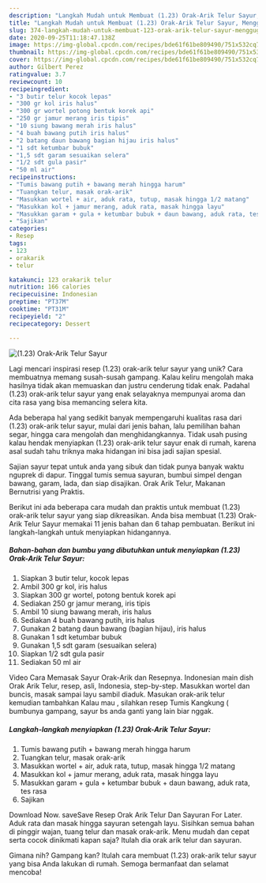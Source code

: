 ```yaml
---
description: "Langkah Mudah untuk Membuat (1.23) Orak-Arik Telur Sayur, Menggugah Selera"
title: "Langkah Mudah untuk Membuat (1.23) Orak-Arik Telur Sayur, Menggugah Selera"
slug: 374-langkah-mudah-untuk-membuat-123-orak-arik-telur-sayur-menggugah-selera
date: 2020-09-25T11:18:47.138Z
image: https://img-global.cpcdn.com/recipes/bde61f61be809490/751x532cq70/123-orak-arik-telur-sayur-foto-resep-utama.jpg
thumbnail: https://img-global.cpcdn.com/recipes/bde61f61be809490/751x532cq70/123-orak-arik-telur-sayur-foto-resep-utama.jpg
cover: https://img-global.cpcdn.com/recipes/bde61f61be809490/751x532cq70/123-orak-arik-telur-sayur-foto-resep-utama.jpg
author: Gilbert Perez
ratingvalue: 3.7
reviewcount: 10
recipeingredient:
- "3 butir telur kocok lepas"
- "300 gr kol iris halus"
- "300 gr wortel potong bentuk korek api"
- "250 gr jamur merang iris tipis"
- "10 siung bawang merah iris halus"
- "4 buah bawang putih iris halus"
- "2 batang daun bawang bagian hijau iris halus"
- "1 sdt ketumbar bubuk"
- "1,5 sdt garam sesuaikan selera"
- "1/2 sdt gula pasir"
- "50 ml air"
recipeinstructions:
- "Tumis bawang putih + bawang merah hingga harum"
- "Tuangkan telur, masak orak-arik"
- "Masukkan wortel + air, aduk rata, tutup, masak hingga 1/2 matang"
- "Masukkan kol + jamur merang, aduk rata, masak hingga layu"
- "Masukkan garam + gula + ketumbar bubuk + daun bawang, aduk rata, tes rasa"
- "Sajikan"
categories:
- Resep
tags:
- 123
- orakarik
- telur

katakunci: 123 orakarik telur 
nutrition: 166 calories
recipecuisine: Indonesian
preptime: "PT37M"
cooktime: "PT31M"
recipeyield: "2"
recipecategory: Dessert

---
```



![(1.23) Orak-Arik Telur Sayur](https://img-global.cpcdn.com/recipes/bde61f61be809490/751x532cq70/123-orak-arik-telur-sayur-foto-resep-utama.jpg)

Lagi mencari inspirasi resep (1.23) orak-arik telur sayur yang unik? Cara membuatnya memang susah-susah gampang. Kalau keliru mengolah maka hasilnya tidak akan memuaskan dan justru cenderung tidak enak. Padahal (1.23) orak-arik telur sayur yang enak selayaknya mempunyai aroma dan cita rasa yang bisa memancing selera kita.

Ada beberapa hal yang sedikit banyak mempengaruhi kualitas rasa dari (1.23) orak-arik telur sayur, mulai dari jenis bahan, lalu pemilihan bahan segar, hingga cara mengolah dan menghidangkannya. Tidak usah pusing kalau hendak menyiapkan (1.23) orak-arik telur sayur enak di rumah, karena asal sudah tahu triknya maka hidangan ini bisa jadi sajian spesial.

Sajian sayur tepat untuk anda yang sibuk dan tidak punya banyak waktu nguprek di dapur. Tinggal tumis semua sayuran, bumbui simpel dengan bawang, garam, lada, dan siap disajikan. Orak Arik Telur, Makanan Bernutrisi yang Praktis.


Berikut ini ada beberapa cara mudah dan praktis untuk membuat (1.23) orak-arik telur sayur yang siap dikreasikan. Anda bisa membuat (1.23) Orak-Arik Telur Sayur memakai 11 jenis bahan dan 6 tahap pembuatan. Berikut ini langkah-langkah untuk menyiapkan hidangannya.

<!--inarticleads1-->

##### Bahan-bahan dan bumbu yang dibutuhkan untuk menyiapkan (1.23) Orak-Arik Telur Sayur:

1. Siapkan 3 butir telur, kocok lepas
1. Ambil 300 gr kol, iris halus
1. Siapkan 300 gr wortel, potong bentuk korek api
1. Sediakan 250 gr jamur merang, iris tipis
1. Ambil 10 siung bawang merah, iris halus
1. Sediakan 4 buah bawang putih, iris halus
1. Gunakan 2 batang daun bawang (bagian hijau), iris halus
1. Gunakan 1 sdt ketumbar bubuk
1. Gunakan 1,5 sdt garam (sesuaikan selera)
1. Siapkan 1/2 sdt gula pasir
1. Sediakan 50 ml air


Video Cara Memasak Sayur Orak-Arik dan Resepnya. Indonesian main dish Orak Arik Telur, resep, asli, Indonesia, step-by-step. Masukkan wortel dan buncis, masak sampai layu sambil diaduk. Masukan orak-arik telur kemudian tambahkan Kalau mau , silahkan resep Tumis Kangkung ( bumbunya gampang, sayur bs anda ganti yang lain biar nggak. 

<!--inarticleads2-->

##### Langkah-langkah menyiapkan (1.23) Orak-Arik Telur Sayur:

1. Tumis bawang putih + bawang merah hingga harum
1. Tuangkan telur, masak orak-arik
1. Masukkan wortel + air, aduk rata, tutup, masak hingga 1/2 matang
1. Masukkan kol + jamur merang, aduk rata, masak hingga layu
1. Masukkan garam + gula + ketumbar bubuk + daun bawang, aduk rata, tes rasa
1. Sajikan


Download Now. saveSave Resep Orak Arik Telur Dan Sayuran For Later. Aduk rata dan masak hingga sayuran setengah layu. Sisihkan semua bahan di pinggir wajan, tuang telur dan masak orak-arik. Menu mudah dan cepat serta cocok dinikmati kapan saja? Itulah dia orak arik telur dan sayuran. 

Gimana nih? Gampang kan? Itulah cara membuat (1.23) orak-arik telur sayur yang bisa Anda lakukan di rumah. Semoga bermanfaat dan selamat mencoba!
